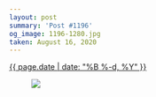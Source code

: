 ```yaml
---
layout: post
summary: 'Post #1196'
og_image: 1196-1280.jpg
taken: August 16, 2020
---
```


<div class="post">
 <time>
  <a href="/1196">
   {{ page.date | date: "%B %-d, %Y" }}
  </a>
 </time>
 <a href="/1196">
  <figure data-taken="8/16/2020">
   <img sizes="(min-width: 700px) 50vw, calc(100vw - 2rem)" src="{{ site.assets_url }}/1196-640.jpg" srcset="{{ site.assets_url }}/1196-320.jpg 320w, {{ site.assets_url }}/1196-640.jpg 640w, {{ site.assets_url }}/1196-960.jpg 960w, {{ site.assets_url }}/1196-1280.jpg 1280w"/>
  </figure>
 </a>
</div>
